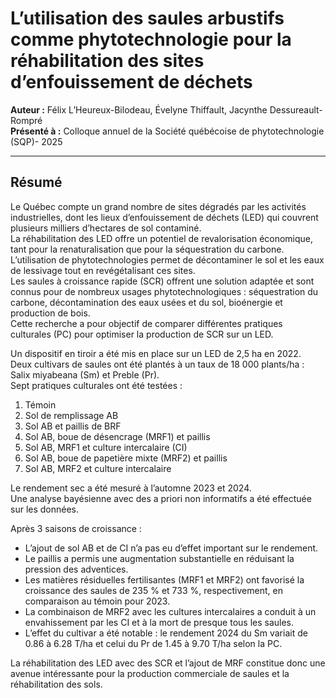 # L’utilisation des saules arbustifs comme phytotechnologie pour la réhabilitation des sites d’enfouissement de déchets

**Auteur :** Félix L’Heureux-Bilodeau, Évelyne Thiffault, Jacynthe Dessureault-Rompré  
**Présenté à :** Colloque annuel de la Société québécoise de phytotechnologie (SQP)- 2025

---

## Résumé

Le Québec compte un grand nombre de sites dégradés par les activités industrielles, dont les lieux d’enfouissement de déchets (LED) qui couvrent plusieurs milliers d’hectares de sol contaminé.  
La réhabilitation des LED offre un potentiel de revalorisation économique, tant pour la renaturalisation que pour la séquestration du carbone.  
L’utilisation de phytotechnologies permet de décontaminer le sol et les eaux de lessivage tout en revégétalisant ces sites.  
Les saules à croissance rapide (SCR) offrent une solution adaptée et sont connus pour de nombreux usages phytotechnologiques : séquestration du carbone, décontamination des eaux usées et du sol, bioénergie et production de bois.  
Cette recherche a pour objectif de comparer différentes pratiques culturales (PC) pour optimiser la production de SCR sur un LED.  

Un dispositif en tiroir a été mis en place sur un LED de 2,5 ha en 2022.  
Deux cultivars de saules ont été plantés à un taux de 18 000 plants/ha : Salix miyabeana (Sm) et Preble (Pr).  
Sept pratiques culturales ont été testées :  
1. Témoin  
2. Sol de remplissage AB  
3. Sol AB et paillis de BRF  
4. Sol AB, boue de désencrage (MRF1) et paillis  
5. Sol AB, MRF1 et culture intercalaire (CI)  
6. Sol AB, boue de papetière mixte (MRF2) et paillis  
7. Sol AB, MRF2 et culture intercalaire  

Le rendement sec a été mesuré à l’automne 2023 et 2024.  
Une analyse bayésienne avec des a priori non informatifs a été effectuée sur les données.  

Après 3 saisons de croissance :  
- L’ajout de sol AB et de CI n’a pas eu d’effet important sur le rendement.  
- Le paillis a permis une augmentation substantielle en réduisant la pression des adventices.  
- Les matières résiduelles fertilisantes (MRF1 et MRF2) ont favorisé la croissance des saules de 235 % et 733 %, respectivement, en comparaison au témoin pour 2023.  
- La combinaison de MRF2 avec les cultures intercalaires a conduit à un envahissement par les CI et à la mort de presque tous les saules.  
- L’effet du cultivar a été notable : le rendement 2024 du Sm variait de 0.86 à 6.28 T/ha et celui du Pr de 1.45 à 9.70 T/ha selon la PC.  

La réhabilitation des LED avec des SCR et l’ajout de MRF constitue donc une avenue intéressante pour la production commerciale de saules et la réhabilitation des sols.
